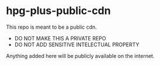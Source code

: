 # hpg-plus-public-cdn
This repo is meant to be a public cdn.

- DO NOT MAKE THIS A PRIVATE REPO
- DO NOT ADD SENSITIVE INTELECTUAL PROPERTY

Anything added here will be publicly available on the internet.
